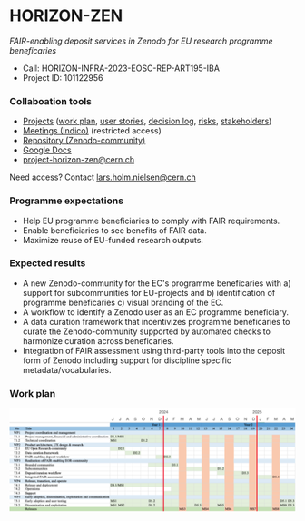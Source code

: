 # HORIZON-ZEN

*FAIR-enabling deposit services in Zenodo for EU research programme beneficaries*

- Call: HORIZON-INFRA-2023-EOSC-REP-ART195-IBA
- Project ID: 101122956

### Collaboation tools

- [Projects](https://github.com/zenodo/horizon-zen/projects?query=is%3Aopen) ([work plan](https://github.com/orgs/zenodo/projects/33), [user stories](https://github.com/orgs/zenodo/projects/38), [decision log](https://github.com/orgs/zenodo/projects/34), [risks](https://github.com/orgs/zenodo/projects/36), [stakeholders](https://github.com/orgs/zenodo/projects/37)) 
- [Meetings (Indico)](https://indico.cern.ch/category/17009/) (restricted access)
- [Repository (Zenodo-community)](https://zenodo.org/communities/horizon-zen/)
- [Google Docs](http://drive.google.com/drive/u/0/folders/1iKUwst8wYxP2HLkpGi48flQkLrMjZiTN)
- [project-horizon-zen@cern.ch](mailto:project-horizon-zen@cern.ch)

Need access? Contact [lars.holm.nielsen@cern.ch](mailto:lars.holm.nielsen@cern.ch)

### Programme expectations

- Help EU programme beneficiaries to comply with FAIR requirements.
- Enable beneficiaries to see benefits of FAIR data.
- Maximize reuse of EU-funded research outputs.

### Expected results

- A new Zenodo-community for the EC's programme beneficaries with a) support for subcommunities for EU-projects and b) identification of programme beneficaries c) visual branding of the EC.
- A workflow to identify a Zenodo user as an EC programme beneficiary.
- A data curation framework that incentivizes programme beneficaries to curate the Zenodo-community supported by automated checks to harmonize curation across beneficaries.
- Integration of FAIR assessment using third-party tools into the deposit form of Zenodo including support for discipline specific metadata/vocabularies.

### Work plan

![Work plan](work-plan.png)
